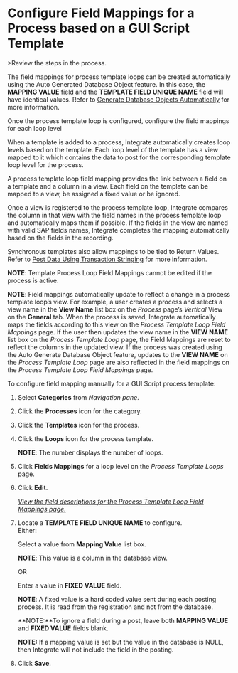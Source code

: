 # Configure Field Mappings for a Process based on a GUI Script Template

<span id="Post Data using a GUI Script Steps" class="popUpLink">\>Review
the steps in the process. </span>

The field mappings for process template loops can be created
automatically using the Auto Generated Database Object feature. In this
case, the <span style="font-weight: bold;">MAPPING VALUE</span> field
and the <span style="font-weight: bold;">TEMPLATE FIELD UNIQUE
NAME</span> field will have identical values. Refer to [Generate
Database Objects
Automatically](Generate_Database_Objects_Automatically.htm) for more
information.

Once the process template loop is configured, configure the field
mappings for each loop level

When a template is added to a process, Integrate automatically creates
loop levels based on the template. Each loop level of the template has a
view mapped to it which contains the data to post for the corresponding
template loop level for the process.

A process template loop field mapping provides the link between a field
on a template and a column in a view. Each field on the template can be
mapped to a view, be assigned a fixed value or be ignored.

Once a view is registered to the process template loop, Integrate
compares the column in that view with the field names in the process
template loop and automatically maps them if possible. If the fields in
the view are named with valid SAP fields names, Integrate completes the
mapping automatically based on the fields in the recording.

Synchronous templates also allow mappings to be tied to Return Values.
Refer to [Post Data Using Transaction
Stringing](Post_Data_Using_Transaction_Stringing.htm) for more
information.

**NOTE**: Template Process Loop Field Mappings cannot be edited if the
process is active.

**NOTE**: Field mappings automatically update to reflect a change in a
process template loop’s view. For example, a user creates a process and
selects a view name in the **View Name** list box on the *Process*
page’s *Vertical* View on the **General** tab. When the process is
saved, Integrate automatically maps the fields according to this view on
the *Process Template Loop Field Mappings* page. If the user then
updates the view name in the **VIEW NAME** list box on the *Process
Template Loop* page, the Field Mappings are reset to reflect the columns
in the updated view. If the process was created using the Auto Generate
Database Object feature, updates to the **VIEW NAME** on the *Process
Template Loop* page are also reflected in the field mappings on the
*Process Template Loop Field Mappings* page.

To configure field mapping manually for a GUI Script process template:

1.  Select **Categories** from *Navigation pane*.

2.  Click the **Processes** icon for the category.

3.  Click the **Templates** icon for the process.

4.  Click the **Loops** icon for the process template.
    
    **NOTE**: The number displays the number of loops.

5.  Click **Fields Mappings** for a loop level on the *Process Template
    Loops* page.

6.  Click **Edit**.
    
    *[View the field descriptions for the Process Template Loop Field
    Mappings
    page.](../Page_Desc/Process_Template_Loop_Field_Mappings_H.htm)*

7.  Locate a **TEMPLATE FIELD UNIQUE NAME** to configure.  
    Either:
    
    Select a value from **Mapping Value** list box.
    
    **NOTE**: This value is a column in the database view.
    
    OR
    
    Enter a value in **FIXED VALUE** field.
    
    **NOTE**: A fixed value is a hard coded value sent during each
    posting process. It is read from the registration and not from the
    database. 
    
    **NOTE:**To ignore a field during a post, leave both **MAPPING
    VALUE** and **FIXED VALUE** fields blank.
    
    **NOTE:** If a mapping value is set but the value in the database is
    NULL, then Integrate will not include the field in the posting.

8.  Click **Save**.

